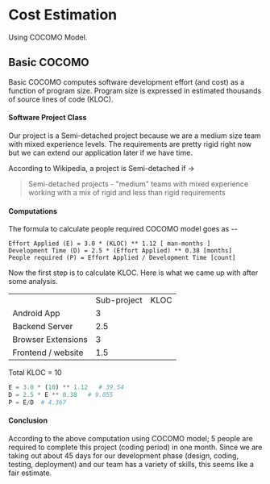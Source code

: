 # Cost Estimation

Using COCOMO Model.


## Basic COCOMO

Basic COCOMO computes software development effort (and cost) as a function of program size. Program size is expressed in estimated thousands of source lines of code (KLOC).


#### Software Project Class 

Our project is a Semi-detached project because we are a medium size team with mixed experience levels. 
The requirements are pretty rigid right now but we can extend our application later if we have time. 

According to Wikipedia, a project is Semi-detached if -> 

> Semi-detached projects - "medium" teams with mixed experience working with a mix of rigid and less than rigid requirements


#### Computations

The formula to calculate people required COCOMO model goes as -- 

```
Effort Applied (E) = 3.0 * (KLOC) ** 1.12 [ man-months ]
Development Time (D) = 2.5 * (Effort Applied) ** 0.38 [months]
People required (P) = Effort Applied / Development Time [count]
```

Now the first step is to calculate KLOC. Here is what we came up with after some analysis. 

<table>
<th>
	<td>Sub-project</td>
	<td>KLOC</td>
</th>
<tr>
	<td>Android App</td>
	<td>3</td>
</tr>
<tr>
	<td>Backend Server</td>
	<td>2.5</td>
</tr>
<tr>
	<td>Browser Extensions</td>
	<td>3</td>
</tr>
<tr>
	<td>Frontend / website</td>
	<td>1.5</td>
</tr>
</table>

Total KLOC = 10

```python
E = 3.0 * (10) ** 1.12   # 39.54
D = 2.5 * E ** 0.38   # 9.055
P = E/D  # 4.367
```

#### Conclusion

According to the above computation using COCOMO model; 5 people are required to complete this project (coding period) in one month. 
Since we are taking out about 45 days for our development phase (design, coding, testing, deployment) and our team has a variety of skills, this seems like a fair estimate. 
